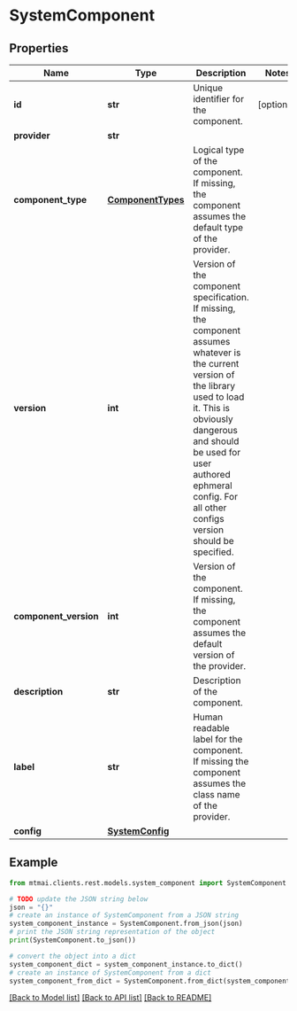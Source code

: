 # SystemComponent


## Properties

Name | Type | Description | Notes
------------ | ------------- | ------------- | -------------
**id** | **str** | Unique identifier for the component. | [optional] 
**provider** | **str** |  | 
**component_type** | [**ComponentTypes**](ComponentTypes.md) | Logical type of the component. If missing, the component assumes the default type of the provider. | 
**version** | **int** | Version of the component specification. If missing, the component assumes whatever is the current version of the library used to load it. This is obviously dangerous and should be used for user authored ephmeral config. For all other configs version should be specified. | 
**component_version** | **int** | Version of the component. If missing, the component assumes the default version of the provider. | 
**description** | **str** | Description of the component. | 
**label** | **str** | Human readable label for the component. If missing the component assumes the class name of the provider. | 
**config** | [**SystemConfig**](SystemConfig.md) |  | 

## Example

```python
from mtmai.clients.rest.models.system_component import SystemComponent

# TODO update the JSON string below
json = "{}"
# create an instance of SystemComponent from a JSON string
system_component_instance = SystemComponent.from_json(json)
# print the JSON string representation of the object
print(SystemComponent.to_json())

# convert the object into a dict
system_component_dict = system_component_instance.to_dict()
# create an instance of SystemComponent from a dict
system_component_from_dict = SystemComponent.from_dict(system_component_dict)
```
[[Back to Model list]](../README.md#documentation-for-models) [[Back to API list]](../README.md#documentation-for-api-endpoints) [[Back to README]](../README.md)


